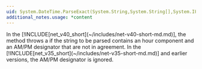 ```yaml
---
uid: System.DateTime.ParseExact(System.String,System.String[],System.IFormatProvider,System.Globalization.DateTimeStyles)
additional_notes.usage: *content
---
```


<p>In the [!INCLUDE[net_v40_short](~/includes/net-v40-short-md.md)], the <xref href="erload:System.DateTime.ParseExact"></xref> method throws a <xref href="System.FormatException"></xref> if the string to be parsed contains an hour component and an AM/PM designator that are not in agreement. In the [!INCLUDE[net_v35_short](~/includes/net-v35-short-md.md)] and earlier versions, the AM/PM designator is ignored.</p>


